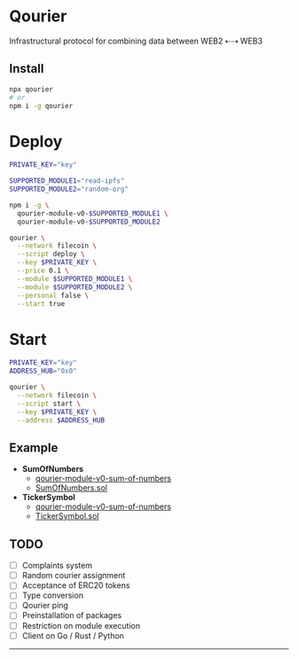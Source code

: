 # Qourier

Infrastructural protocol for combining data between WEB2 ⇠⇢ WEB3

## Install

```bash
npx qourier
# or
npm i -g qourier
```

# Deploy

```bash
PRIVATE_KEY="key"

SUPPORTED_MODULE1="read-ipfs"
SUPPORTED_MODULE2="random-org"

npm i -g \
  qourier-module-v0-$SUPPORTED_MODULE1 \
  qourier-module-v0-$SUPPORTED_MODULE2

qourier \
  --network filecoin \
  --script deploy \
  --key $PRIVATE_KEY \
  --price 0.1 \
  --module $SUPPORTED_MODULE1 \
  --module $SUPPORTED_MODULE2 \
  --personal false \
  --start true
```

# Start

```bash
PRIVATE_KEY="key"
ADDRESS_HUB="0x0"

qourier \
  --network filecoin \
  --script start \
  --key $PRIVATE_KEY \
  --address $ADDRESS_HUB
```

## Example

- **SumOfNumbers**
  - <a href="https://www.npmjs.com/package/qourier-module-v0-sum-of-numbers">qourier-module-v0-sum-of-numbers</a>
  - <a href="https://github.com/Qourier/contracts/blob/main/src/example/SumOfNumbers.sol">SumOfNumbers.sol</a>
- **TickerSymbol**
  - <a href="https://www.npmjs.com/package/qourier-module-v0-sum-of-numbers">qourier-module-v0-sum-of-numbers</a>
  - <a href="https://github.com/Qourier/contracts/blob/main/src/example/TickerSymbol.sol">TickerSymbol.sol</a>

## TODO

- [ ] Complaints system
- [ ] Random courier assignment
- [ ] Acceptance of ERC20 tokens
- [ ] Type conversion
- [ ] Qourier ping
- [ ] Preinstallation of packages
- [ ] Restriction on module execution
- [ ] Client on Go / Rust / Python

---
